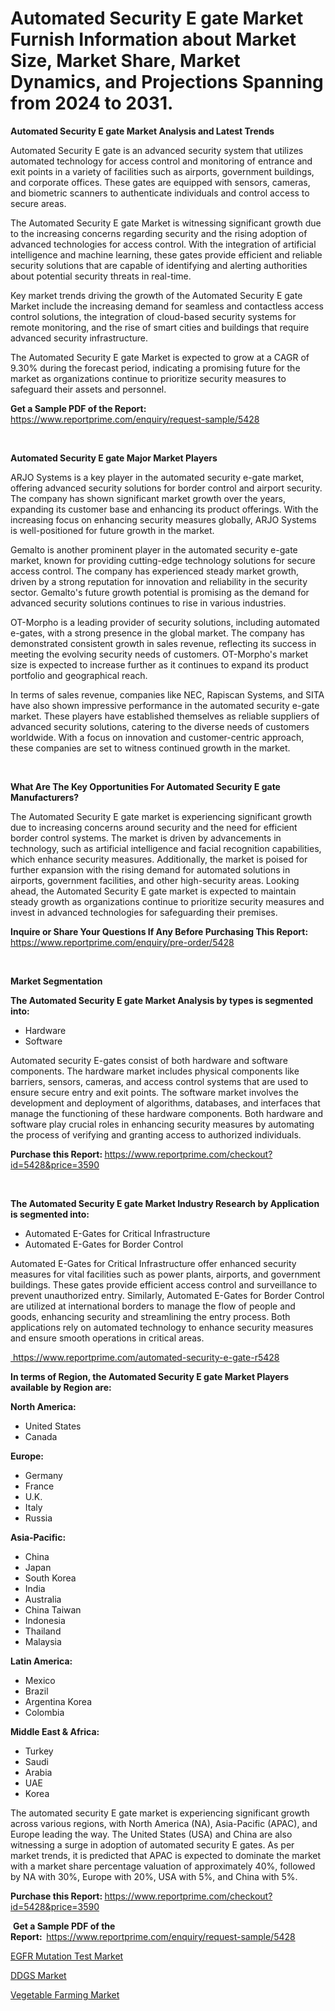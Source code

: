 <p><h1>Automated Security E gate Market Furnish Information about Market Size, Market Share, Market Dynamics, and Projections Spanning from 2024 to 2031.</h1></p><p><strong>Automated Security E gate Market Analysis and Latest Trends</strong></p>
<p><p>Automated Security E gate is an advanced security system that utilizes automated technology for access control and monitoring of entrance and exit points in a variety of facilities such as airports, government buildings, and corporate offices. These gates are equipped with sensors, cameras, and biometric scanners to authenticate individuals and control access to secure areas.</p><p>The Automated Security E gate Market is witnessing significant growth due to the increasing concerns regarding security and the rising adoption of advanced technologies for access control. With the integration of artificial intelligence and machine learning, these gates provide efficient and reliable security solutions that are capable of identifying and alerting authorities about potential security threats in real-time.</p><p>Key market trends driving the growth of the Automated Security E gate Market include the increasing demand for seamless and contactless access control solutions, the integration of cloud-based security systems for remote monitoring, and the rise of smart cities and buildings that require advanced security infrastructure.</p><p>The Automated Security E gate Market is expected to grow at a CAGR of 9.30% during the forecast period, indicating a promising future for the market as organizations continue to prioritize security measures to safeguard their assets and personnel.</p></p>
<p><strong>Get a Sample PDF of the Report:&nbsp;</strong> <a href="https://www.reportprime.com/enquiry/request-sample/5428">https://www.reportprime.com/enquiry/request-sample/5428</a></p>
<p>&nbsp;</p>
<p><strong>Automated Security E gate Major Market Players</strong></p>
<p><p>ARJO Systems is a key player in the automated security e-gate market, offering advanced security solutions for border control and airport security. The company has shown significant market growth over the years, expanding its customer base and enhancing its product offerings. With the increasing focus on enhancing security measures globally, ARJO Systems is well-positioned for future growth in the market.</p><p>Gemalto is another prominent player in the automated security e-gate market, known for providing cutting-edge technology solutions for secure access control. The company has experienced steady market growth, driven by a strong reputation for innovation and reliability in the security sector. Gemalto's future growth potential is promising as the demand for advanced security solutions continues to rise in various industries.</p><p>OT-Morpho is a leading provider of security solutions, including automated e-gates, with a strong presence in the global market. The company has demonstrated consistent growth in sales revenue, reflecting its success in meeting the evolving security needs of customers. OT-Morpho's market size is expected to increase further as it continues to expand its product portfolio and geographical reach.</p><p>In terms of sales revenue, companies like NEC, Rapiscan Systems, and SITA have also shown impressive performance in the automated security e-gate market. These players have established themselves as reliable suppliers of advanced security solutions, catering to the diverse needs of customers worldwide. With a focus on innovation and customer-centric approach, these companies are set to witness continued growth in the market.</p></p>
<p>&nbsp;</p>
<p><strong>What Are The Key Opportunities For Automated Security E gate Manufacturers?</strong></p>
<p><p>The Automated Security E gate market is experiencing significant growth due to increasing concerns around security and the need for efficient border control systems. The market is driven by advancements in technology, such as artificial intelligence and facial recognition capabilities, which enhance security measures. Additionally, the market is poised for further expansion with the rising demand for automated solutions in airports, government facilities, and other high-security areas. Looking ahead, the Automated Security E gate market is expected to maintain steady growth as organizations continue to prioritize security measures and invest in advanced technologies for safeguarding their premises.</p></p>
<p><strong>Inquire or Share Your Questions If Any Before Purchasing This Report:</strong> <a href="https://www.reportprime.com/enquiry/pre-order/5428">https://www.reportprime.com/enquiry/pre-order/5428</a></p>
<p>&nbsp;</p>
<p><strong>Market Segmentation</strong></p>
<p><strong>The Automated Security E gate Market Analysis by types is segmented into:</strong></p>
<p><ul><li>Hardware</li><li>Software</li></ul></p>
<p><p>Automated security E-gates consist of both hardware and software components. The hardware market includes physical components like barriers, sensors, cameras, and access control systems that are used to ensure secure entry and exit points. The software market involves the development and deployment of algorithms, databases, and interfaces that manage the functioning of these hardware components. Both hardware and software play crucial roles in enhancing security measures by automating the process of verifying and granting access to authorized individuals.</p></p>
<p><strong>Purchase this Report:&nbsp;</strong><a href="https://www.reportprime.com/checkout?id=5428&price=3590">https://www.reportprime.com/checkout?id=5428&price=3590</a></p>
<p>&nbsp;</p>
<p><strong>The Automated Security E gate Market Industry Research by Application is segmented into:</strong></p>
<p><ul><li>Automated E-Gates for Critical Infrastructure</li><li>Automated E-Gates for Border Control</li></ul></p>
<p><p>Automated E-Gates for Critical Infrastructure offer enhanced security measures for vital facilities such as power plants, airports, and government buildings. These gates provide efficient access control and surveillance to prevent unauthorized entry. Similarly, Automated E-Gates for Border Control are utilized at international borders to manage the flow of people and goods, enhancing security and streamlining the entry process. Both applications rely on automated technology to enhance security measures and ensure smooth operations in critical areas.</p></p>
<p><a href="https://www.reportprime.com/automated-security-e-gate-r5428">&nbsp;https://www.reportprime.com/automated-security-e-gate-r5428</a></p>
<p><strong>In terms of Region, the Automated Security E gate Market Players available by Region are:</strong></p>
<p>
    <p> <strong> North America: </strong>
        <ul>
            <li>United States</li>
            <li>Canada</li>
        </ul>
        </p> 
    <p> <strong> Europe: </strong>
        <ul>
            <li>Germany</li>
            <li>France</li>
            <li>U.K.</li>
            <li>Italy</li>
            <li>Russia</li>
        </ul>
        </p> 
    <p> <strong> Asia-Pacific: </strong>
        <ul>
            <li>China</li>
            <li>Japan</li>
            <li>South Korea</li>
            <li>India</li>
            <li>Australia</li>
            <li>China Taiwan</li>
            <li>Indonesia</li>
            <li>Thailand</li>
            <li>Malaysia</li>
        </ul>
        </p> 
    <p> <strong> Latin America: </strong>
        <ul>
            <li>Mexico</li>
            <li>Brazil</li>
            <li>Argentina Korea</li>
            <li>Colombia</li>
        </ul>
        </p> 
    <p> <strong> Middle East & Africa: </strong>
        <ul>
            <li>Turkey</li>
            <li>Saudi</li>
            <li>Arabia</li>
            <li>UAE</li>
            <li>Korea</li>
        </ul>
    </p>
    </p>
<p><p>The automated security E gate market is experiencing significant growth across various regions, with North America (NA), Asia-Pacific (APAC), and Europe leading the way. The United States (USA) and China are also witnessing a surge in adoption of automated security E gates. As per market trends, it is predicted that APAC is expected to dominate the market with a market share percentage valuation of approximately 40%, followed by NA with 30%, Europe with 20%, USA with 5%, and China with 5%.</p></p>
<p><strong>Purchase this Report: </strong><a href="https://www.reportprime.com/checkout?id=5428&price=3590">https://www.reportprime.com/checkout?id=5428&price=3590</a></p>
<p>&nbsp;<strong>Get a Sample PDF of the Report:&nbsp;&nbsp;</strong><a href="https://www.reportprime.com/enquiry/request-sample/5428">https://www.reportprime.com/enquiry/request-sample/5428</a></p>
<p><strong></strong></p>
<p><p><a href="https://www.linkedin.com/pulse/egfr-mutation-test-market-outlook-industry-overview-forecast-gowzf">EGFR Mutation Test Market</a></p><p><a href="https://www.linkedin.com/pulse/ddgs-market-size-reflecting-forecast-till-2031-type-application-806ce">DDGS Market</a></p><p><a href="https://www.linkedin.com/pulse/vegetable-farmingnbspmarket-focuses-market-share-size-drlye">Vegetable Farming Market</a></p></p>